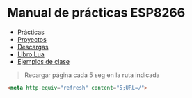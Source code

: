 # Manual de prácticas ESP8266

- [Prácticas](https://www.alejandro-leyva.com/micro-20/manual/practicas.html)
- [Proyectos](https://www.alejandro-leyva.com/micro-20/assets/proyectos.html)
- [Descargas](https://www.alejandro-leyva.com/micro-20/assets/descargas.html)
- [Libro Lua](https://www.alejandro-leyva.com/micro-20/book_lua/lua_book.html)
- [Ejemplos de clase](https://github.com/jalmx/micro-20/tree/master/practicas_clase)

> Recargar página cada 5 seg en la ruta indicada
``` html
<meta http-equiv="refresh" content="5;URL=/">
```
